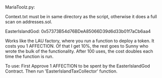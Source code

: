 MariaToolz.py: 

Context.txt must be in same directory as the script, otherwise it does a full scan on addresses.sol.



EasterIslandGod: 0x57373B54d76BDeA85066D39d6d33b01f7aCb6aa4

Works like the LAU factory, where you run a function to deploy a token. It costs you 1 AFFECTION. Of that I get 10%, the rest goes to Sunny who wrote the bulk of the functionality. After 100 uses, the cost doubles each time the function is run.

To use: First Approve 1 AFFECTION to be spent by the EasterIslandGod Contract. Then run 'EasterIslandTaxCollector' function.
